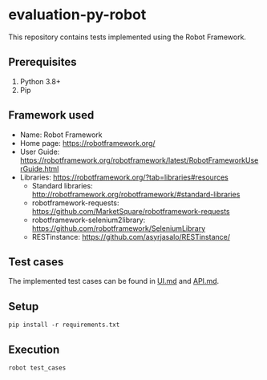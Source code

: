 # evaluation-py-robot

This repository contains tests implemented using the Robot Framework.

## Prerequisites

1. Python 3.8+
1. Pip

## Framework used

* Name: Robot Framework
* Home page: https://robotframework.org/
* User Guide: https://robotframework.org/robotframework/latest/RobotFrameworkUserGuide.html
* Libraries: https://robotframework.org/?tab=libraries#resources
  * Standard libraries: http://robotframework.org/robotframework/#standard-libraries
  * robotframework-requests: https://github.com/MarketSquare/robotframework-requests
  * robotframework-selenium2library: https://github.com/robotframework/SeleniumLibrary
  * RESTinstance: https://github.com/asyrjasalo/RESTinstance/

## Test cases

The implemented test cases can be found in [UI.md](test_cases/UI.md) and [API.md](test_cases/API.md).

## Setup

```shell
pip install -r requirements.txt
```

## Execution

```shell
robot test_cases
```